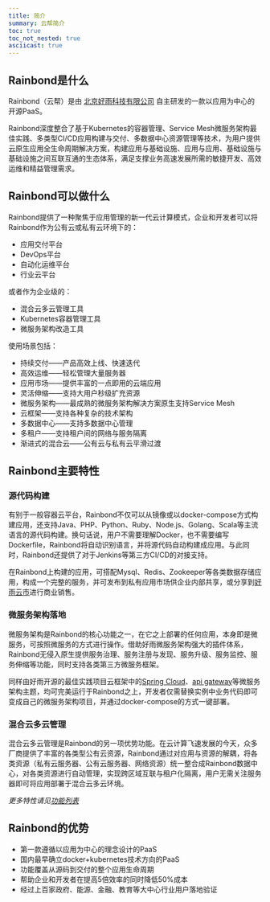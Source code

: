 ```yaml
---
title: 简介
summary: 云帮简介
toc: true
toc_not_nested: true
asciicast: true
---
```



## Rainbond是什么
Rainbond（云帮）是由 [北京好雨科技有限公司](https://www.goodrain.com/aboutus#1F) 自主研发的一款以应用为中心的开源PaaS。

Rainbond深度整合了基于Kubernetes的容器管理、Service Mesh微服务架构最佳实践、多类型CI/CD应用构建与交付、多数据中心资源管理等技术，为用户提供云原生应用全生命周期解决方案，构建应用与基础设施、应用与应用、基础设施与基础设施之间互联互通的生态体系，满足支撑业务高速发展所需的敏捷开发、高效运维和精益管理需求。

## Rainbond可以做什么
Rainbond提供了一种聚焦于应用管理的新一代云计算模式，企业和开发者可以将Rainbond作为公有云或私有云环境下的：

* 应用交付平台
* DevOps平台
* 自动化运维平台
* 行业云平台

或者作为企业级的：

* 混合云多云管理工具
* Kubernetes容器管理工具
* 微服务架构改造工具

使用场景包括：

* 持续交付——产品高效上线、快速迭代
* 高效运维——轻松管理大量服务器
* 应用市场——提供丰富的一点即用的云端应用
* 灵活伸缩——支持大用户秒级扩充资源
* 微服务架构——最成熟的微服务架构解决方案原生支持Service Mesh
* 云框架——支持各种复杂的技术架构
* 多数据中心——支持多数据中心管理
* 多租户——支持租户间的网络与服务隔离
* 渐进式的混合云——公有云与私有云平滑过渡

## Rainbond主要特性

### 源代码构建

有别于一般容器云平台，Rainbond不仅可以从镜像或以docker-compose方式构建应用，还支持Java、PHP、Python、Ruby、Node.js、Golang、Scala等主流语言的源代码构建。换句话说，用户不需要理解Docker，也不需要编写Dockerfile，Rainbond将自动识别语言，并将源代码自动构建成应用。与此同时，Rainbond还提供了对于Jenkins等第三方CI/CD的对接支持。

在Rainbond上构建的应用，可搭配Mysql、Redis、Zookeeper等各类数据存储应用，构成一个完整的服务，并可发布到私有应用市场供企业内部共享，或分享到[好雨云市](http://app.goodrain.com/)进行商业销售。

### 微服务架构落地

微服务架构是Rainbond的核心功能之一，在它之上部署的任何应用，本身即是微服务，可按照微服务的方式进行操作。借助好雨微服务架构强大的插件体系，Rainbond无侵入原生提供服务治理、服务注册与发现、服务升级、服务监控、服务伸缩等功能，同时支持各类第三方微服务框架。

同样由好雨开源的最佳实践项目云框架中的[Spring Cloud](https://github.com/cloudframeworks-springcloud/user-guide-springcloud)、[api gateway](https://github.com/cloudframeworks-apigateway/user-guide-apigateway)等微服务架构主题，均可完美运行于Rainbond之上，开发者仅需替换实例中业务代码即可变成自己的微服务架构项目，并通过docker-compose的方式一键部署。

### 混合云多云管理

混合云多云管理是Rainbond的另一项优势功能。在云计算飞速发展的今天，众多厂商提供了丰富的各类型公有云资源，Rainbond通过对应用与资源的解耦，将各类资源（私有云服务器、公有云服务器、网络资源）统一整合成Rainbond数据中心，对各类资源进行自动管理，实现跨区域互联与租户化隔离，用户无需关注服务器即可将应用部署于混合云多云环境。

*更多特性请见[功能列表](https://github.com/goodrain/rainbond-docs/edit/master/v3.6/overview/edition.md)*

## Rainbond的优势

* 第一款遵循以应用为中心的理念设计的PaaS
* 国内最早确立docker+kubernetes技术方向的PaaS
* 功能覆盖从源码到交付的整个应用生命周期
* 帮助企业和开发者在提高5倍效率的同时降低50%成本
* 经过上百家政府、能源、金融、教育等大中心行业用户落地验证